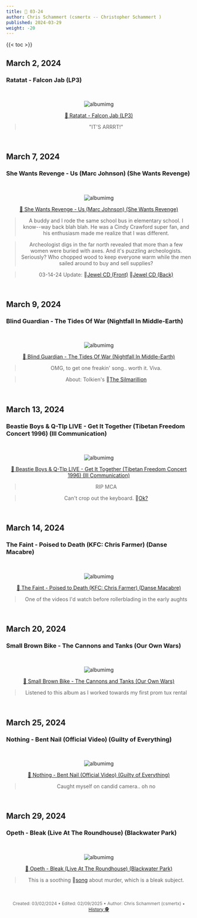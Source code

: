 ```yaml
---
title: 🎸 03-24
author: Chris Schammert (csmertx -- Christopher Schammert )
published: 2024-03-29
weight: -20
---
```


<!-- The content of this website was written by Christopher Schammert aka Chris Schammert -->

<!--more-->

{{< toc >}}

## March 2, 2024
### Ratatat - Falcon Jab (LP3)

<br /><div style="text-align: center;">

![albumimg](/Blog/music/images/ratatat_lp3_jewel_cd.jpg "Ratatat - LP3 - Jewel CD")<br />

[🔗 Ratatat - Falcon Jab (LP3)](https://www.youtube.com/watch?v=4ohkCQp4xL0 "YouTube | Ratatat - Falcon Jab (LP3)")

> "IT'S ARRRT!"

<!-- Hello, awesome folks -->

</div><br />

## March 7, 2024
### She Wants Revenge - Us (Marc Johnson) (She Wants Revenge)

<br /><div style="text-align: center;">

![albumimg](/Blog/music/images/she_wants_revenge_she_wants_revenge_placeholder_jewel_cd.jpg "She Wants Revenge - She Wants Revenge - Placeholder Jewel CD")<br />

[🔗 She Wants Revenge - Us (Marc Johnson) (She Wants Revenge)](https://www.youtube.com/watch?v=cyn0DVSn96I "She Wants Revenge - Us (Marc Johnson) (She Wants Revenge)")

> A buddy and I rode the same school bus in elementary school. I know--way back blah blah. He was a Cindy Crawford super fan, and his enthusiasm made me realize that I was different.

> Archeologist digs in the far north revealed that more than a few women were buried with axes. And it's puzzling archeologists. Seriously? Who chopped wood to keep everyone warm while the men sailed around to buy and sell supplies?

> 03-14-24 Update: 🔗[Jewel CD (Front)](/Blog/music/images/she_wants_revenge_she_wants_revenge_jewel_cd_front.jpg "She Wants Revenge - She Wants Revenge - Jewel CD (Front)") 🔗[Jewel CD (Back)](/Blog/music/images/she_wants_revenge_she_wants_revenge_jewel_cd_back.jpg "She Wants Revenge - She Wants Revenge - Jewel CD (Back)")

<!-- Hello again, awesome folks. How's it going? -->

</div><br />

## March 9, 2024
### Blind Guardian - The Tides Of War (Nightfall In Middle-Earth)

<br /><div style="text-align: center;">

![albumimg](/Blog/music/images/blind_guardian_nightfall_in_middle-earth_digipak_br.jpg "Blind Guardian - Nightfall In Middle-Earth - Digipak (BR - UPC: 7908465500055)")<br />

[🔗 Blind Guardian - The Tides Of War (Nightfall In Middle-Earth)](https://www.youtube.com/watch?v=wp4InYVrsWg "YouTube | Blind Guardian - The Tides Of War (Nightfall In Middle-Earth)")

> OMG, to get one freakin' song.. worth it. Viva.

> About: Tolkien's 🔗[The Silmarillion](https://en.wikipedia.org/wiki/The_Silmarillion "Wikipedia | The Silmarillion")

<!-- Hello again awesome folks. I'm doing well, how are you? -->

</div><br />

## March 13, 2024
### Beastie Boys & Q-TIp LIVE - Get It Together (Tibetan Freedom Concert 1996) (Ill Communication)

<br /><div style="text-align: center;">

![albumimg](/Blog/music/images/beastie_boys_ill_communication.jpg "Beastie Boys - Ill Communication - Jewel CD")<br />

[🔗 Beastie Boys & Q-TIp LIVE - Get It Together (Tibetan Freedom Concert 1996) (Ill Communication)](https://www.youtube.com/watch?v=6zT8fuO02gk "YouTube | Beastie Boys & Q-TIp LIVE - Get It Together (Tibetan Freedom Concert 1996) (Ill Communication)")

> RIP MCA

> Can't crop out the keyboard. 🔗[Ok?](https://www.youtube.com/watch?v=xJYfOGb3sKw "YouTube | Beastie Boys - Glasgow 1999 (FULL)")

<!-- This is where I'll place secret decoder ring messages -->

</div><br />

## March 14, 2024
### The Faint - Poised to Death (KFC: Chris Farmer) (Danse Macabre)

<br /><div style="text-align: center;">

![albumimg](/Blog/music/images/the_faint_danse_macabre_jewel_cd.jpg "The Faint - Danse Macabre - Jewel CD")<br />

[🔗 The Faint - Poised to Death (KFC: Chris Farmer) (Danse Macabre)](https://www.youtube.com/watch?v=cZFhVy9Z1Lo "YouTube | The Faint - Poised to Death (KFC: Chris Farmer) (Danse Macabre)")

> One of the videos I'd watch before rollerblading in the early aughts

<!-- Underpants gnome defense -->

</div><br />


## March 20, 2024
### Small Brown Bike - The Cannons and Tanks (Our Own Wars)

<br /><div style="text-align: center;">

![albumimg](/Blog/music/images/small_brown_bike_our_own_wars_jewel_cd.jpg "Small Brown Bike - Our Own Wars - Jewel CD")<br />

[🔗 Small Brown Bike - The Cannons and Tanks (Our Own Wars)](https://www.youtube.com/watch?v=vSs6RoYY5pg "YouTube | Small Brown Bike - The Cannons and Tanks (Our Own Wars)")

> Listened to this album as I worked towards my first prom tux rental

<!-- By the looks they gave me, not many rode a skateboard to pickup their tux :P -->

</div><br />

## March 25, 2024
### Nothing - Bent Nail (Official Video) (Guilty of Everything)

<br /><div style="text-align: center;">

![albumimg](/Blog/music/images/nothing_guilty_of_everything_jewel_cd.jpg "Nothing - Guilty of Everything - Jewel CD")<br />

[🔗 Nothing - Bent Nail (Official Video) (Guilty of Everything)](https://www.youtube.com/watch?v=QOexw4cXfoY "YouTube | Nothing - Bent Nail (Official Video) (Guilty of Everything)")

> Caught myself on candid camera.. oh no

<!-- The Who? The Band. The The? No, Nothing. -->

</div><br />

## March 29, 2024
### Opeth - Bleak (Live At The Roundhouse) (Blackwater Park)

<br /><div style="text-align: center;">

![albumimg](/Blog/music/images/opeth_blackwater_park_jewel_cd.jpg "Opeth - Blackwater Park - Jewel CD")<br />

[🔗 Opeth - Bleak (Live At The Roundhouse) (Blackwater Park)](https://www.youtube.com/watch?v=-u9M1D8U7E8 "YouTube | Opeth - Bleak (Live At The Roundhouse) (Blackwater Park)")

> This is a soothing 🔗[song](https://genius.com/Opeth-bleak-lyrics "Genius | Opeth | Bleak Lyrics") about murder, which is a bleak subject.

<!-- hwhat? -->

</div><br />

<br />

<div style="text-align: center; font-size:12px; color:dimgray">
    Created: 03/02/2024 • Edited: 02/09/2025 • Author: Chris Schammert (csmertx) • 
    <a href="https://github.com/csmertx/csmertx.github.io/commits/main/content/Blog/daynight/2024/0324.md" 
       title="Github.com | csmertx \ csmertx.github.io \ commits \ main \ content \ Blog \ Music \ 0324">
       History 🕵️
    </a>
</div>
